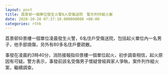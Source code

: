 ```yaml
---
layout: post
title: 荔景邨一個單位發生火警6人受傷送院　警方列作縱火案
date: 2020-10-28 07:37:10.000000000 +08:00
categories: rthk
---
```


荔景邨仰景樓一個單位凌晨發生火警，6名住戶受傷送院，包括起火單位內一名男子，他手部燒傷，另外有80多名住戶要疏散。

事發在凌晨約3時40分，消防接報指仰景樓一個單位起火，初步調查相信，起火原因有可疑。警方表示，事發前該名受傷男子懷疑曾經與家人爭執，案件列作縱火案，繼續調查。
